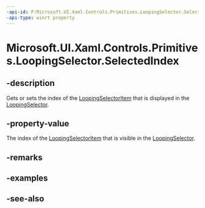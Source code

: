 ```yaml
---
-api-id: P:Microsoft.UI.Xaml.Controls.Primitives.LoopingSelector.SelectedIndex
-api-type: winrt property
---
```


<!-- Property syntax
public int SelectedIndex { get;  set; }
-->

# Microsoft.UI.Xaml.Controls.Primitives.LoopingSelector.SelectedIndex

## -description
Gets or sets the index of the [LoopingSelectorItem](loopingselectoritem.md) that is displayed in the [LoopingSelector](loopingselector.md).

## -property-value
The index of the [LoopingSelectorItem](loopingselectoritem.md) that is visible in the [LoopingSelector](loopingselector.md).

## -remarks

## -examples

## -see-also
